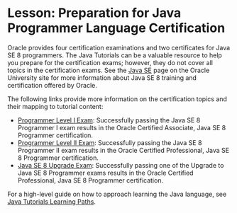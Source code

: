 
# Lesson: Preparation for Java Programmer Language Certification

Oracle provides four certification examinations and two certificates for Java SE 8 programmers. The Java Tutorials can be a valuable resource to help you prepare for the certification exams; however, they do not cover all topics in the certification exams. See the [Java SE](https://education.oracle.com/pls/web_prod-plq-dad/ou_product_category.getPage?p_cat_id=267) page on the Oracle University site for more information about Java SE 8 training and certification offered by Oracle.


The following links provide more information on the certification topics and their mapping to tutorial content:

- [Programmer Level I Exam](javase-8-programmer1.html): Successfully passing the Java SE 8 Programmer I exam results in the Oracle Certified Associate, Java SE 8 Programmer certification.
- [Programmer Level II Exam](javase-8-programmer2.html): Successfully passing the Java SE 8 Programmer II exam results in the Oracle Certified Professional, Java SE 8 Programmer certification.
- [Java SE 8 Upgrade Exam](javase-8-upgrade.html): Successfully passing one of the Upgrade to Java SE 8 Programmer exams results in the Oracle Certified Professional, Java SE 8 Programmer certification.


For a high-level guide on how to approach learning the Java language, see
[Java Tutorials Learning Paths](../../tutorialLearningPaths.html).
